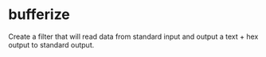 # bufferize
Create a filter that will read data from standard input and output a text + hex output to  standard output.
